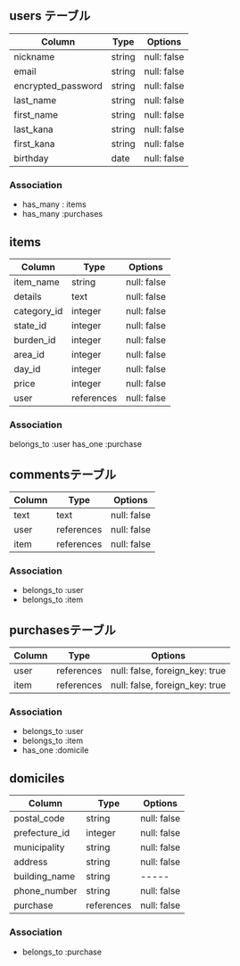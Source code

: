 ## users テーブル

| Column | Type | Options |
| ---------- | -------- | -------- |
| nickname | string | null: false |
| email | string | null: false | unique: true |
| encrypted_password | string | null: false |
| last_name | string | null: false |
| first_name | string | null: false|
| last_kana | string | null: false |
| first_kana | string | null: false |
| birthday | date | null: false |

### Association

- has_many : items
- has_many :purchases


## items
| Column | Type | Options |
| ---------- | -------- | -------- |
| item_name| string | null: false |
| details | text | null: false |
| category_id | integer | null: false |
| state_id | integer | null: false |
| burden_id | integer | null: false |
| area_id | integer | null: false |
| day_id | integer | null: false |
| price | integer | null: false |
| user | references | null: false |


### Association
belongs_to :user
has_one :purchase

## commentsテーブル

|  Column | Type | Options |
| ------------ | ------- | ---------- |
| text      | text | null: false |
| user | references | null: false |
| item | references | null: false |

### Association

- belongs_to :user
- belongs_to :item


## purchasesテーブル

|  Column | Type | Options |
| ------------ | ------- | ---------- |
| user | references | null: false, foreign_key: true |
| item | references | null: false, foreign_key: true |

### Association

- belongs_to :user
- belongs_to :item
- has_one :domicile

## domiciles
|  Column | Type | Options |
| ------------ | ------- |---------|
| postal_code | string | null: false |
| prefecture_id | integer | null: false |
| municipality | string | null: false |
| address | string | null: false |
|  building_name | string | ----- |
| phone_number | string | null: false |
|  purchase | references | null: false |

### Association
- belongs_to :purchase

